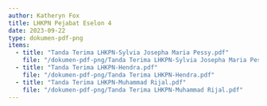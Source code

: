 ```yaml
---
author: Katheryn Fox
title: LHKPN Pejabat Eselon 4
date: 2023-09-22
type: dokumen-pdf-png
items:
  - title: "Tanda Terima LHKPN-Sylvia Josepha Maria Pessy.pdf"
    file: "/dokumen-pdf-png/Tanda Terima LHKPN-Sylvia Josepha Maria Pessy.pdf"
  - title: "Tanda Terima LHKPN-Hendra.pdf"
    file: "/dokumen-pdf-png/Tanda Terima LHKPN-Hendra.pdf"
  - title: "Tanda Terima LHKPN-Muhammad Rijal.pdf"
    file: "/dokumen-pdf-png/Tanda Terima LHKPN-Muhammad Rijal.pdf"
---
```

